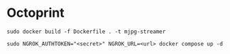 # Octoprint

`sudo docker build -f Dockerfile . -t mjpg-streamer`

`sudo NGROK_AUTHTOKEN="<secret>" NGROK_URL=<url> docker compose up -d`
